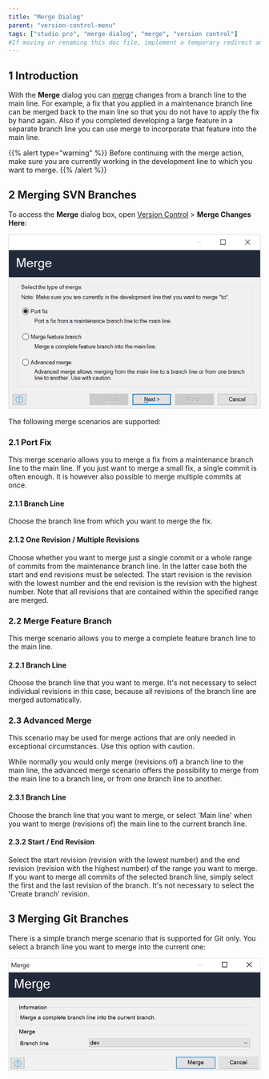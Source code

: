 ```yaml
---
title: "Merge Dialog"
parent: "version-control-menu"
tags: ["studio pro", "merge-dialog", "merge", "version control"]
#If moving or renaming this doc file, implement a temporary redirect and let the respective team know they should update the URL in the product. See Mapping to Products for more details.
---
```


## 1 Introduction

With the **Merge** dialog you can [merge](version-control#merge) changes from a branch line to the main line. For example, a fix that you applied in a maintenance branch line can be merged back to the main line so that you do not have to apply the fix by hand again. Also if you completed developing a large feature in a separate branch line you can use merge to incorporate that feature into the main line.

{{% alert type="warning" %}}
Before continuing with the merge action, make sure you are currently working in the development line to which you want to merge.
{{% /alert %}} 

## 2 Merging SVN Branches

To access the **Merge** dialog box, open [Version Control](version-control-menu) > **Merge Changes Here**:

![Merge Dialog](attachments/merge-dialog/merge-dialog.png)

The following merge scenarios are supported:

### 2.1 Port Fix

This merge scenario allows you to merge a fix from a maintenance branch line to the main line. If you just want to merge a small fix, a single commit is often enough. It is however also possible to merge multiple commits at once.

#### 2.1.1 Branch Line

Choose the branch line from which you want to merge the fix.

#### 2.1.2 One Revision / Multiple Revisions

Choose whether you want to merge just a single commit or a whole range of commits from the maintenance branch line. In the latter case both the start and end revisions must be selected. The start revision is the revision with the lowest number and the end revision is the revision with the highest number. Note that all revisions that are contained within the specified range are merged.

### 2.2 Merge Feature Branch

This merge scenario allows you to merge a complete feature branch line to the main line.

#### 2.2.1 Branch Line

Choose the branch line that you want to merge. It's not necessary to select individual revisions in this case, because all revisions of the branch line are merged automatically.

### 2.3 Advanced Merge

This scenario may be used for merge actions that are only needed in exceptional circumstances. Use this option with caution.

While normally you would only merge (revisions of) a branch line to the main line, the advanced merge scenario offers the possibility to merge from the main line to a branch line, or from one branch line to another.

#### 2.3.1 Branch Line

Choose the branch line that you want to merge, or select 'Main line' when you want to merge (revisions of) the main line to the current branch line.

#### 2.3.2 Start / End Revision

Select the start revision (revision with the lowest number) and the end revision (revision with the highest number) of the range you want to merge. If you want to merge all commits of the selected branch line, simply select the first and the last revision of the branch. It's not necessary to select the 'Create branch' revision.

## 3 Merging Git Branches

There is a simple branch merge scenario that is supported for Git only. You select a branch line you want to merge into the current one:

![Merge Dialog for Git](attachments/merge-dialog/merge-dialog-git.png)
